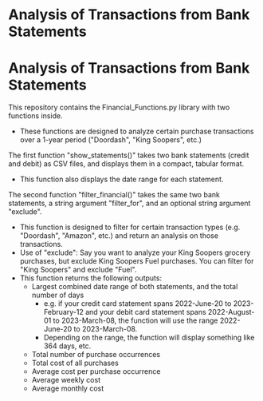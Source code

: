 # Analysis of Transactions from Bank Statements

# Analysis of Transactions from Bank Statements

This repository contains the Financial_Functions.py library with two functions inside.
<ul>
  <li>These functions are designed to analyze certain purchase transactions over a 1-year period ("Doordash", "King Soopers", etc.)</li>
</ul>

The first function "show_statements()" takes two bank statements (credit and debit) as CSV files, and displays them in a compact, tabular format.
<ul>
  <li>This function also displays the date range for each statement.</li>
</ul>

The second function "filter_financial()" takes the same two bank statements, a string argument "filter_for", and an optional string argument "exclude".
<ul>
  <li>This function is designed to filter for certain transaction types (e.g. "Doordash", "Amazon", etc.) and return an analysis on those transactions.</li>
  <li>Use of "exclude": Say you want to analyze your King Soopers grocery purchases, but exclude King Soopers Fuel purchases. You can filter for "King Soopers" and exclude "Fuel".</li>
  <li>This function returns the following outputs:
    <ul>
      <li>Largest combined date range of both statements, and the total number of days
        <ul>
          <li>e.g. if your credit card statement spans 2022-June-20 to 2023-February-12 and your debit card statement spans 2022-August-01 to 2023-March-08, the function will use the range 2022-June-20 to 2023-March-08.</li>
          <li>Depending on the range, the function will display something like 364 days, etc.</li>
        </ul>
      </li>
      <li>Total number of purchase occurrences</li>
      <li>Total cost of all purchases</li>
      <li>Average cost per purchase occurrence</li>
      <li>Average weekly cost</li>
      <li>Average monthly cost</li>
    </ul>
  </li>
</ul>







> 
